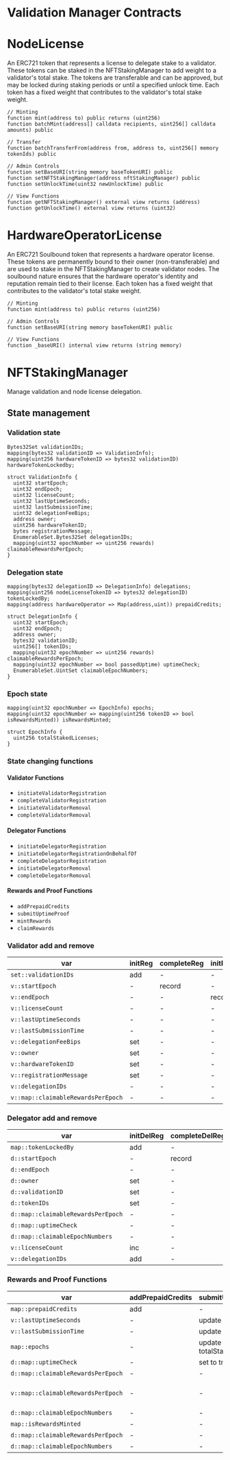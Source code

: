 # Validation Manager Contracts

# NodeLicense
An ERC721 token that represents a license to delegate stake to a validator. These tokens can be staked in the NFTStakingManager to add weight to a validator's total stake. The tokens are transferable and can be approved, but may be locked during staking periods or until a specified unlock time. Each token has a fixed weight that contributes to the validator's total stake weight.

```solidity
// Minting
function mint(address to) public returns (uint256)
function batchMint(address[] calldata recipients, uint256[] calldata amounts) public

// Transfer
function batchTransferFrom(address from, address to, uint256[] memory tokenIds) public

// Admin Controls
function setBaseURI(string memory baseTokenURI) public
function setNFTStakingManager(address nftStakingManager) public
function setUnlockTime(uint32 newUnlockTime) public

// View Functions
function getNFTStakingManager() external view returns (address)
function getUnlockTime() external view returns (uint32)
```

# HardwareOperatorLicense
An ERC721 Soulbound token that represents a hardware operator license. These tokens are permanently bound to their owner (non-transferable) and are used to stake in the NFTStakingManager to create validator nodes. The soulbound nature ensures that the hardware operator's identity and reputation remain tied to their license. Each token has a fixed weight that contributes to the validator's total stake weight.

```solidity
// Minting
function mint(address to) public returns (uint256)

// Admin Controls
function setBaseURI(string memory baseTokenURI) public

// View Functions
function _baseURI() internal view returns (string memory)
```


# NFTStakingManager

Manage validation and node license delegation.

## State management

###  Validation state
```
Bytes32Set validationIDs;
mapping(bytes32 validationID => ValidationInfo);
mapping(uint256 hardwareTokenID => bytes32 validationID) hardwareTokenLockedby; 

struct ValidationInfo {
  uint32 startEpoch; 
  uint32 endEpoch; 
  uint32 licenseCount; 
  uint32 lastUptimeSeconds; 
  uint32 lastSubmissionTime; 
  uint32 delegationFeeBips; 
  address owner; 
  uint256 hardwareTokenID; 
  bytes registrationMessage; 
  EnumerableSet.Bytes32Set delegationIDs;
  mapping(uint32 epochNumber => uint256 rewards) claimableRewardsPerEpoch; 
}

```

### Delegation state
```
mapping(bytes32 delegationID => DelegationInfo) delegations;
mapping(uint256 nodeLicenseTokenID => bytes32 delegationID) tokenLockedBy;
mapping(address hardwareOperator => Map(address,uint)) prepaidCredits;

struct DelegationInfo {
  uint32 startEpoch;
  uint32 endEpoch;
  address owner;
  bytes32 validationID;
  uint256[] tokenIDs;
  mapping(uint32 epochNumber => uint256 rewards) claimableRewardsPerEpoch; 
  mapping(uint32 epochNumber => bool passedUptime) uptimeCheck;
  EnumerableSet.UintSet claimableEpochNumbers;
}
```

### Epoch state
```
mapping(uint32 epochNumber => EpochInfo) epochs;
mapping(uint32 epochNumber => mapping(uint256 tokenID => bool isRewardsMinted)) isRewardsMinted;

struct EpochInfo {
  uint256 totalStakedLicenses;
}

```

### State changing functions

#### Validator Functions
- `initiateValidatorRegistration`
- `completeValidatorRegistration`
- `initiateValidatorRemoval`
- `completeValidatorRemoval`

#### Delegator Functions
- `initiateDelegatorRegistration`
- `initiateDelegatorRegistrationOnBehalfOf`
- `completeDelegatorRegistration`
- `initiateDelegatorRemoval`
- `completeDelegatorRemoval`

#### Rewards and Proof Functions
- `addPrepaidCredits`
- `submitUptimeProof`
- `mintRewards`
- `claimRewards`

### Validator add and remove

|var|initReg|completeReg|initRemoval|completeRemoval|
|---|---|---|---|---|
|`set::validationIDs`|add|-|-|delete|
|`v::startEpoch`|-|record|-|-|
|`v::endEpoch`|-|-|record|-|
|`v::licenseCount`|-|-|-|-|
|`v::lastUptimeSeconds`|-|-|-|-|
|`v::lastSubmissionTime`|-|-|-|-|
|`v::delegationFeeBips`|set|-|-|-|
|`v::owner`|set|-|-|-|
|`v::hardwareTokenID`|set|-|-|-|
|`v::registrationMessage`|set|-|-|-|
|`v::delegationIDs`|-|-|-|remove|
|`v::map::claimableRewardsPerEpoch`|-|-|-|-|

### Delegator add and remove

|var|initDelReg|completeDelReg|initDelRemoval|completeDelRemoval|
|---|---|---|---|---|
|`map::tokenLockedBy`|add|-|-|delete|
|`d::startEpoch`|-|record|-|-|
|`d::endEpoch`|-|-|record - 1|-|
|`d::owner`|set|-|-|-|
|`d::validationID`|set|-|-|-|
|`d::tokenIDs`|set|-|-|-|
|`d::map::claimableRewardsPerEpoch`|-|-|-|-|
|`d::map::uptimeCheck`|-|-|-|-|
|`d::map::claimableEpochNumbers`|-|-|-|-|
|`v::licenseCount`|inc|-|dec|-|
|`v::delegationIDs`|add|-|-|-|

### Rewards and Proof Functions

|var|addPrepaidCredits|submitUptimeProof|mintRewards|claimRewards|
|---|---|---|---|---|
|`map::prepaidCredits`|add|-|-|-|
|`v::lastUptimeSeconds`|-|update|-|-|
|`v::lastSubmissionTime`|-|update|-|-|
|`map::epochs`|-|update totalStakedLicenses|-|-|
|`d::map::uptimeCheck`|-|set to true|-|-|
|`d::map::claimableRewardsPerEpoch`|-|-|set|-|
|`v::map::claimableRewardsPerEpoch`|-|-|add delegation fee|-|
|`d::map::claimableEpochNumbers`|-|-|add|-|
|`map::isRewardsMinted`|-|-|set to true|-|
|`d::map::claimableRewardsPerEpoch`|-|-|-|set to 0|
|`d::map::claimableEpochNumbers`|-|-|-|remove|
